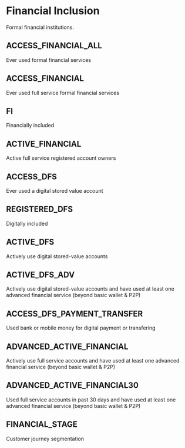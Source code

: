 # Financial Inclusion
Formal financial institutions.

## ACCESS_FINANCIAL_ALL
Ever used formal financial services

## ACCESS_FINANCIAL
Ever used full service formal financial services

## FI
Financially included

## ACTIVE_FINANCIAL		
Active full service registered account owners

## ACCESS_DFS		
Ever used a digital stored value account

## REGISTERED_DFS		
Digitally included

## ACTIVE_DFS		
Actively use digital stored-value accounts

## ACTIVE_DFS_ADV		
Actively use digital stored-value accounts and have used at least one advanced financial service (beyond basic wallet & P2P)

## ACCESS_DFS_PAYMENT_TRANSFER		
Used bank or mobile money for digital payment or transfering

## ADVANCED_ACTIVE_FINANCIAL		
Actively use full service accounts and have used at least one advanced financial service (beyond basic wallet & P2P)

## ADVANCED_ACTIVE_FINANCIAL30		
Used full service accounts in past 30 days and have used at least one advanced financial service (beyond basic wallet & P2P)

## FINANCIAL_STAGE		
Customer journey segmentation
